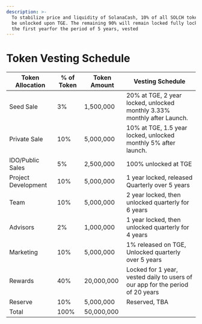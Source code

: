 ```yaml
---
description: >-
  To stabilize price and liquidity of SolanaCash, 10% of all SOLCH tokens will
  be unlocked upon TGE. The remaining 90% will remain locked fully locked for
  the first yearfor the period of 5 years, vested
---
```


# Token Vesting Schedule



| Token Allocation    | % of Token | Token Amount | Vesting Schedule                                                               |
| ------------------- | ---------- | ------------ | ------------------------------------------------------------------------------ |
| Seed Sale           | 3%         | 1,500,000    | 20% at TGE, 2 year locked, unlocked monthly 3.33% monthly after Launch.        |
| Private Sale        | 10%        | 5,000,000    | 10% at TGE, 1.5 year locked, unlocked monthly 5% after launch.                 |
| IDO/Public Sales    | 5%         | 2,500,000    | 100% unlocked at TGE                                                           |
| Project Development | 10%        | 5,000,000    | 1 year locked, released Quarterly over 5 years                                 |
| Team                | 10%        | 5,000,000    | 2 year locked, then unlocked quarterly for 6 years                             |
| Advisors            | 2%         | 1,000,000    | 1 year locked, then unlocked quarterly for 4 years                             |
| Marketing           | 10%        | 5,000,000    | 1% released on TGE, Unlocked quarterly over 5 years                            |
| Rewards             | 40%        | 20,000,000   | Locked for 1 year, vested daily to users of our app for the period of 20 years |
| Reserve             | 10%        | 5,000,000    | Reserved, TBA                                                                  |
| Total               | 100%       | 50,000,000   |                                                                                |
